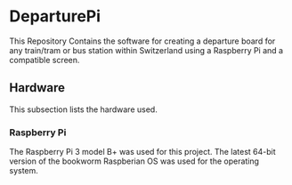 # DeparturePi
This Repository Contains the software for creating a departure board for any train/tram or bus station within Switzerland using a Raspberry Pi and a compatible screen.

## Hardware 
This subsection lists the hardware used. 

### Raspberry Pi 
The Raspberry Pi 3 model B+ was used for this project. The latest 64-bit version of the bookworm Raspberian OS was used for the operating system. 




